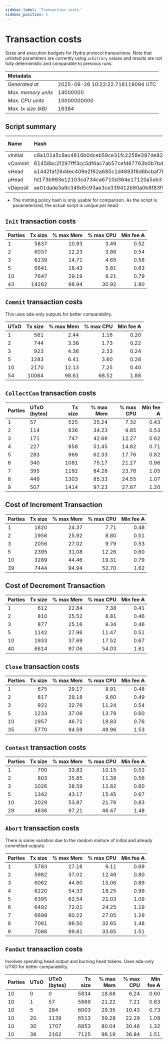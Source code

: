 ```yaml
--- 
sidebar_label: 'Transaction costs' 
sidebar_position: 3 
--- 
```


# Transaction costs 

Sizes and execution budgets for Hydra protocol transactions. Note that unlisted parameters are currently using `arbitrary` values and results are not fully deterministic and comparable to previous runs.

| Metadata | |
| :--- | :--- |
| _Generated at_ | 2025-09-26 10:22:22.718119094 UTC |
| _Max. memory units_ | 14000000 |
| _Max. CPU units_ | 10000000000 |
| _Max. tx size (kB)_ | 16384 |

## Script summary

| Name   | Hash | Size (Bytes) 
| :----- | :--- | -----------: 
| νInitial | c8a101a5c8ac4816b0dceb59ce31fc2258e387de828f02961d2f2045 | 2652 | 
| νCommit | 61458bc2f297fff3cc5df6ac7ab57cefd87763b0b7bd722146a1035c | 685 | 
| νHead | a1442faf26d4ec409e2f62a685c1d4893f8d6bcbaf7bcb59d6fa1340 | 14599 | 
| μHead | fd173b993e12103cd734ca6710d364e17120a5eb37a224c64ab2b188* | 5284 | 
| νDeposit | ae01dade3a9c346d5c93ae3ce339412b90a0b8f83f94ec6baa24e30c | 1102 | 

* The minting policy hash is only usable for comparison. As the script is parameterized, the actual script is unique per head.

## `Init` transaction costs

| Parties | Tx size | % max Mem | % max CPU | Min fee ₳ |
| :------ | ------: | --------: | --------: | --------: |
| 1| 5837 | 10.93 | 3.49 | 0.52 |
| 2| 6037 | 12.23 | 3.86 | 0.54 |
| 3| 6239 | 14.71 | 4.65 | 0.58 |
| 5| 6641 | 18.43 | 5.81 | 0.63 |
| 10| 7647 | 29.19 | 9.21 | 0.79 |
| 43| 14282 | 98.94 | 30.92 | 1.80 |


## `Commit` transaction costs
 This uses ada-only outputs for better comparability.

| UTxO | Tx size | % max Mem | % max CPU | Min fee ₳ |
| :--- | ------: | --------: | --------: | --------: |
| 1| 561 | 2.44 | 1.16 | 0.20 |
| 2| 744 | 3.38 | 1.73 | 0.22 |
| 3| 923 | 4.36 | 2.33 | 0.24 |
| 5| 1283 | 6.41 | 3.60 | 0.28 |
| 10| 2170 | 12.13 | 7.25 | 0.40 |
| 54| 10064 | 98.61 | 68.52 | 1.88 |


## `CollectCom` transaction costs

| Parties | UTxO (bytes) |Tx size | % max Mem | % max CPU | Min fee ₳ |
| :------ | :----------- |------: | --------: | --------: | --------: |
| 1 | 57 | 525 | 25.24 | 7.32 | 0.43 |
| 2 | 114 | 636 | 34.23 | 9.85 | 0.53 |
| 3 | 171 | 747 | 42.66 | 12.27 | 0.62 |
| 4 | 227 | 858 | 51.45 | 14.82 | 0.71 |
| 5 | 283 | 969 | 62.33 | 17.76 | 0.82 |
| 6 | 340 | 1081 | 75.17 | 21.27 | 0.96 |
| 7 | 395 | 1192 | 84.28 | 23.76 | 1.05 |
| 8 | 449 | 1303 | 85.33 | 24.55 | 1.07 |
| 9 | 507 | 1414 | 97.23 | 27.87 | 1.20 |


## Cost of Increment Transaction

| Parties | Tx size | % max Mem | % max CPU | Min fee ₳ |
| :------ | ------: | --------: | --------: | --------: |
| 1| 1820 | 24.37 | 7.71 | 0.48 |
| 2| 1956 | 25.92 | 8.80 | 0.51 |
| 3| 2056 | 27.02 | 9.79 | 0.53 |
| 5| 2395 | 31.08 | 12.26 | 0.60 |
| 10| 3289 | 44.46 | 19.31 | 0.79 |
| 39| 7444 | 94.94 | 52.70 | 1.62 |


## Cost of Decrement Transaction

| Parties | Tx size | % max Mem | % max CPU | Min fee ₳ |
| :------ | ------: | --------: | --------: | --------: |
| 1| 612 | 22.84 | 7.38 | 0.41 |
| 2| 810 | 25.52 | 8.81 | 0.46 |
| 3| 877 | 25.16 | 9.34 | 0.46 |
| 5| 1142 | 27.96 | 11.47 | 0.51 |
| 10| 1933 | 37.69 | 17.52 | 0.67 |
| 40| 6614 | 97.06 | 54.03 | 1.61 |


## `Close` transaction costs

| Parties | Tx size | % max Mem | % max CPU | Min fee ₳ |
| :------ | ------: | --------: | --------: | --------: |
| 1| 675 | 29.17 | 8.91 | 0.48 |
| 2| 817 | 29.18 | 9.60 | 0.49 |
| 3| 922 | 32.76 | 11.24 | 0.54 |
| 5| 1233 | 37.06 | 13.78 | 0.60 |
| 10| 1957 | 46.72 | 19.83 | 0.76 |
| 35| 5770 | 94.59 | 49.96 | 1.53 |


## `Contest` transaction costs

| Parties | Tx size | % max Mem | % max CPU | Min fee ₳ |
| :------ | ------: | --------: | --------: | --------: |
| 1| 700 | 33.83 | 10.15 | 0.53 |
| 2| 803 | 35.85 | 11.38 | 0.56 |
| 3| 1026 | 38.59 | 12.82 | 0.60 |
| 5| 1342 | 43.17 | 15.45 | 0.67 |
| 10| 2029 | 53.87 | 21.76 | 0.83 |
| 29| 4836 | 97.21 | 46.47 | 1.48 |


## `Abort` transaction costs
There is some variation due to the random mixture of initial and already committed outputs.

| Parties | Tx size | % max Mem | % max CPU | Min fee ₳ |
| :------ | ------: | --------: | --------: | --------: |
| 1| 5783 | 27.16 | 9.11 | 0.69 |
| 2| 5982 | 37.02 | 12.49 | 0.80 |
| 3| 6062 | 44.80 | 15.06 | 0.89 |
| 4| 6220 | 54.33 | 18.25 | 0.99 |
| 5| 6395 | 62.54 | 21.03 | 1.09 |
| 6| 6492 | 72.01 | 24.25 | 1.19 |
| 7| 6698 | 80.22 | 27.05 | 1.29 |
| 8| 7061 | 96.50 | 32.65 | 1.48 |
| 9| 7086 | 99.81 | 33.65 | 1.51 |


## `FanOut` transaction costs
Involves spending head output and burning head tokens. Uses ada-only UTXO for better comparability.

| Parties | UTxO  | UTxO (bytes) | Tx size | % max Mem | % max CPU | Min fee ₳ |
| :------ | :---- | :----------- | ------: | --------: | --------: | --------: |
| 10 | 0 | 0 | 5834 | 18.68 | 6.24 | 0.60 |
| 10 | 1 | 57 | 5869 | 21.22 | 7.21 | 0.63 |
| 10 | 5 | 284 | 6003 | 29.35 | 10.43 | 0.73 |
| 10 | 20 | 1139 | 6513 | 59.28 | 22.29 | 1.08 |
| 10 | 30 | 1707 | 6853 | 80.04 | 30.46 | 1.32 |
| 10 | 38 | 2162 | 7125 | 96.19 | 36.84 | 1.51 |

